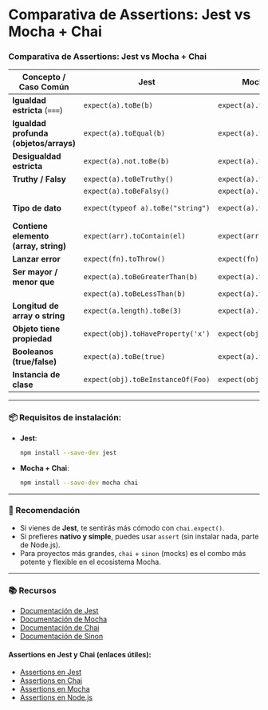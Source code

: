 # Comparativa de Assertions: Jest vs Mocha + Chai

### **Comparativa de Assertions: Jest vs Mocha + Chai**

| Concepto / Caso Común                  | **Jest**                          | **Mocha + Chai (`expect`)**         | **Mocha + `assert` (Node.js)**             |
| -------------------------------------- | --------------------------------- | ----------------------------------- | ------------------------------------------ |
| **Igualdad estricta** (`===`)          | `expect(a).toBe(b)`               | `expect(a).to.equal(b)`             | `assert.strictEqual(a, b)`                 |
| **Igualdad profunda (objetos/arrays)** | `expect(a).toEqual(b)`            | `expect(a).to.deep.equal(b)`        | `assert.deepStrictEqual(a, b)`             |
| **Desigualdad estricta**               | `expect(a).not.toBe(b)`           | `expect(a).to.not.equal(b)`         | `assert.notStrictEqual(a, b)`              |
| **Truthy / Falsy**                     | `expect(a).toBeTruthy()`          | `expect(a).to.be.ok`                | `assert.ok(a)`                             |
|                                        | `expect(a).toBeFalsy()`           | `expect(a).to.not.be.ok`            | `assert.ok(!a)`                            |
| **Tipo de dato**                       | `expect(typeof a).toBe("string")` | `expect(a).to.be.a("string")`       | N/A (revisar manualmente con `typeof`)     |
| **Contiene elemento (array, string)**  | `expect(arr).toContain(el)`       | `expect(arr).to.include(el)`        | N/A (o usar `.includes()` con `assert.ok`) |
| **Lanzar error**                       | `expect(fn).toThrow()`            | `expect(fn).to.throw()`             | `assert.throws(fn)`                        |
| **Ser mayor / menor que**              | `expect(a).toBeGreaterThan(b)`    | `expect(a).to.be.above(b)`          | `assert.ok(a > b)`                         |
|                                        | `expect(a).toBeLessThan(b)`       | `expect(a).to.be.below(b)`          | `assert.ok(a < b)`                         |
| **Longitud de array o string**         | `expect(a.length).toBe(3)`        | `expect(a).to.have.lengthOf(3)`     | `assert.strictEqual(a.length, 3)`          |
| **Objeto tiene propiedad**             | `expect(obj).toHaveProperty('x')` | `expect(obj).to.have.property('x')` | `assert.ok('x' in obj)`                    |
| **Booleanos (true/false)**             | `expect(a).toBe(true)`            | `expect(a).to.be.true`              | `assert.strictEqual(a, true)`              |
| **Instancia de clase**                 | `expect(obj).toBeInstanceOf(Foo)` | `expect(obj).to.be.instanceOf(Foo)` | `assert.ok(obj instanceof Foo)`            |

---

### 📦 Requisitos de instalación:

- **Jest**:

  ```bash
  npm install --save-dev jest
  ```

- **Mocha + Chai**:

  ```bash
  npm install --save-dev mocha chai
  ```

---

### 📝 Recomendación

- Si vienes de **Jest**, te sentirás más cómodo con `chai.expect()`.
- Si prefieres **nativo y simple**, puedes usar `assert` (sin instalar nada, parte de Node.js).
- Para proyectos más grandes, `chai` + `sinon` (mocks) es el combo más potente y flexible en el ecosistema Mocha.

---


### 📚 Recursos
- [Documentación de Jest](https://jestjs.io/docs/getting-started)
- [Documentación de Mocha](https://mochajs.org/)
- [Documentación de Chai](https://www.chaijs.com/)
- [Documentación de Sinon](https://sinonjs.org/)

#### Assertions en Jest y Chai (enlaces útiles):
- [Assertions en Jest](https://jestjs.io/docs/expect)
- [Assertions en Chai](https://www.chaijs.com/api/bdd/)
- [Assertions en Mocha](https://mochajs.org/#assertions)
- [Assertions en Node.js](https://nodejs.org/api/assert.html)